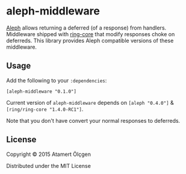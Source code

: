 # aleph-middleware

[Aleph](http://aleph.io/) allows returning a deferred (of a response) from
handlers. Middleware shipped with [ring-core](https://github.com/ring-clojure/ring)
that modify responses choke on deferreds. This library provides Aleph compatible
versions of these middleware.


## Usage

Add the following to your `:dependencies`:

    [aleph-middleware "0.1.0"]

Current version of `aleph-middleware` depends on `[aleph "0.4.0"]` &
`[ring/ring-core "1.4.0-RC1"]`.

Note that you don't have convert your normal responses to deferreds.


## License

Copyright © 2015 Atamert Ölçgen

Distributed under the MIT License
